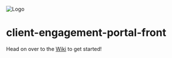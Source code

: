 ![Logo](https://cdn.discordapp.com/attachments/760248108495274024/778004613910888458/RevatureWithText.png)
# client-engagement-portal-front
Head on over to the [Wiki](https://github.com/revaturelabs/client-engagement-portal-front/wiki) to get started!
